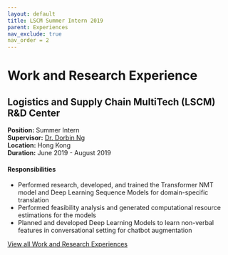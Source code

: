 ```yaml
---
layout: default
title: LSCM Summer Intern 2019
parent: Experiences
nav_exclude: true
nav_order = 2
---
```

# Work and Research Experience

## Logistics and Supply Chain MultiTech (LSCM) R&D Center 
**Position:** Summer Intern   
**Supervisor:** [Dr. Dorbin Ng](https://dblp.org/pid/n/TobunDorbinNg.html)  
**Location:** Hong Kong  
**Duration:** June 2019 - August 2019  

#### Responsibilities
*	Performed research, developed, and trained the Transformer NMT model and Deep Learning Sequence Models for domain-specific translation
*	Performed feasibility analysis and generated computational resource estimations for the models
*	Planned and developed Deep Learning Models to learn non-verbal features in conversational setting for chatbot augmentation

[View all Work and Research Experiences](https://muditchaudhary.github.io/docs/experiences/)